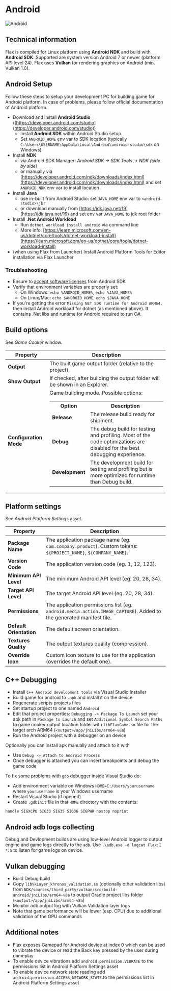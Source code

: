 # Android

![Android](media/android.jpg)

## Technical information

Flax is compiled for Linux platform using **Android NDK** and build with **Android SDK**. Supported are system version Android 7 or newer (platform API level 24). Flax uses **Vulkan** for rendering graphics on Android (min. Vulkan 1.0).

## Android Setup

Follow these steps to setup your development PC for building game for Android platform. In case of problems, please follow official documentation of Android platform.

* Download and install **Android Studio** ([https://developer.android.com/studio](https://developer.android.com/studio))
  * Install **Android SDK** within Android Studio setup.
  * Set `ANDROID_HOME` env var to SDK location (typically `C:\Users\USERNAME\AppData\Local\Android\android-studio\sdk` on Windows)
* Install **NDK**
  * via Android SDK Manager: *Android SDK -> SDK Tools -> NDK (side by side)*
  * or manually via [https://developer.android.com/ndk/downloads/index.html](https://developer.android.com/ndk/downloads/index.html) and set `ANDROID_NDK` env var to install location
* Install **Java**
  * use in-built from Android Studio: set `JAVA_HOME` env var to `<android-studio>\jbr`
  * or download manually from [https://jdk.java.net/19](https://jdk.java.net/19) and set env var `JAVA_HOME` to jdk root folder
* Install **.Net Android Workload**
  * Run `dotnet workload install android` via command line
  * More info: [https://learn.microsoft.com/en-us/dotnet/core/tools/dotnet-workload-install](https://learn.microsoft.com/en-us/dotnet/core/tools/dotnet-workload-install)
* (when using Flax from Launcher) Install Android Platform Tools for Editor installation via Flax Launcher

### Troubleshooting

* Ensure to [accept software licenses](https://stackoverflow.com/questions/39760172/you-have-not-accepted-the-license-agreements-of-the-following-sdk-components) from Android SDK
* Verify that environment variables are properly set:
  * On Windows: `echo %ANDROID_HOME%`, `echo %JAVA_HOME%`
  * On Linux/Mac: `echo $ANDROID_HOME`, `echo $JAVA_HOME`
* If you're getting the error `Missing NET SDK runtime for Android ARM64.` then install Android workload for dotnet (as mentioned above). It contains .Net libs and runtime for Android required to run C#.

## Build options

See *Game Cooker* window.

| Property | Description |
|--------|--------|
| **Output** | The built game output folder (relative to the project). |
| **Show Output** | If checked, after building the output folder will be shown in an Explorer. |
| **Configuration Mode** | Game building mode. Possible options: <table><tbody><tr><th>Option</th><th>Description</th></tr><tr><td>**Release**</td><td>The release build ready for shipment.</td></tr><tr><td>**Debug**</td><td>The debug build for testing and profiling. Most of the code optimizations are disabled for the best debugging experience.</td></tr><tr><td>**Development**</td><td>The development build for testing and profiling but is more optimized for runtime than Debug build.</td></tr></tbody></table>|

## Platform settings

See *Android Platform Settings* asset.

| Property | Description |
|--------|--------|
| **Package Name** | The application package name (eg. `com.company.product`). Custom tokens: `${PROJECT_NAME}`, `${COMPANY_NAME}`. |
| **Version Code** | The application version code (eg. 1, 12, 123). |
| **Minimum API Level** | The minimum Android API level (eg. 20, 28, 34). |
| **Target API Level** | The target Android API level (eg. 20, 28, 34). |
| **Permissions** | The application permissions list (eg. `android.media.action.IMAGE_CAPTURE`). Added to the generated manifest file. |
| **Default Orientation** | The default screen orientation. |
| **Textures Quality** | The output textures quality (compression). |
| **Override Icon** | Custom icon texture to use for the application (overrides the default one). |

## C\+\+ Debugging

* Install `C++ Android development tools` via Visual Studio Installer
* Build game for android to `.apk` and install it on the device
* Regenerate scripts projects files
* Set startup project to one named `Android`
* Edit that project properties: `Debugging -> Package To Launch` set your apk path in `Package to Launch` and set `Additional Symbol Search Paths` to game cooker output location folder with `libFlaxGame.so` file for the target arch ARM64 (`<output>/app/jniLibs/arm64-v8a`)
* Run the Android project with a debugger on an device

Optionally you can install apk manually and attach to it with
* Use `Debug -> Attach to Android Process`
* Once debugger is attached you can insert breakpoints and debug the game code

To fix some problems with `gdb` debugger inside Visual Studio do:
* Add environment variable on Windows `HOME=C:/Users/yourusername` where `yourusername` is your Windows username
* Restart Visual Studio (if opened)
* Create `.gdbinit` file in that `HOME` directory with the contents:
```
handle SIGXCPU SIG33 SIG35 SIG36 SIGPWR nostop noprint
```

## Android adb logs collecting

Debug and Devlopment builds are using low-level Android logger to output engine and game logs directly to the `adb`.
Use `.\adb.exe -d logcat Flax:I *:S` to listen for game logs on device.

## Vulkan debugging

* Build Debug build
* Copy `libVkLayer_khronos_validation.so` (optionally other validation libs) from `NDK/sources/third_party/vulkan/src/build-android/jniLibs/arm64-v8a` to output Gradle project libs folder (`<output>/app/jniLibs/arm64-v8a`)
* Monitor adb output log with Vulkan Validation layer logs
* Note that game performance will be lower (esp. CPU) due to additional validation of the GPU commands

## Additional notes

- Flax exposes Gamepad for Android device at index 0 which can be used to vibrate the device or read the Back key pressed by the user during gameplay
- To enable device vibrations add `android.permission.VIBRATE` to the permissions list in Android Platform Settings asset
- To enable device network state reading add `android.permission.ACCESS_NETWORK_STATE` to the permissions list in Android Platform Settings asset


